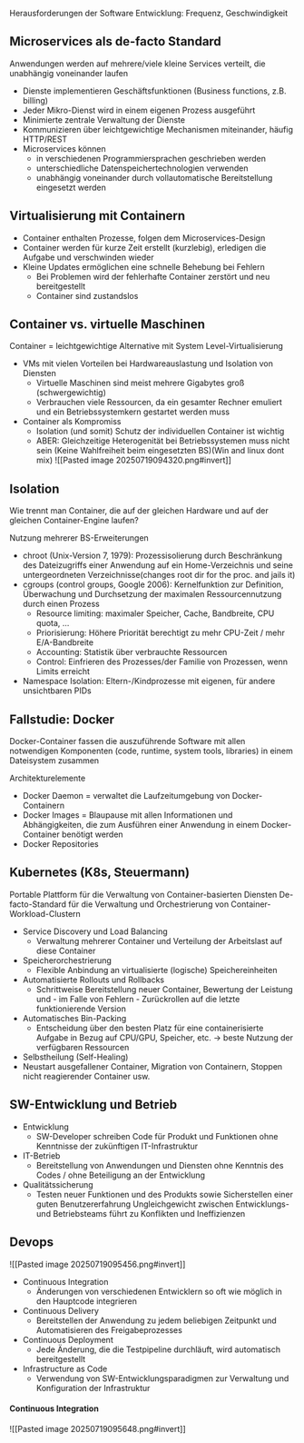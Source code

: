 Herausforderungen der Software Entwicklung: Frequenz, Geschwindigkeit


## Microservices als de-facto Standard
Anwendungen werden auf mehrere/viele kleine Services verteilt, die unabhängig voneinander laufen

- Dienste implementieren Geschäftsfunktionen (Business functions, z.B. billing)
- Jeder Mikro-Dienst wird in einem eigenen Prozess ausgeführt
- Minimierte zentrale Verwaltung der Dienste
- Kommunizieren über leichtgewichtige Mechanismen miteinander, häufig HTTP/REST
- Microservices können
	- in verschiedenen Programmiersprachen geschrieben werden
	- unterschiedliche Datenspeichertechnologien verwenden
	- unabhängig voneinander durch vollautomatische Bereitstellung eingesetzt werden


## Virtualisierung mit Containern
- Container enthalten Prozesse, folgen dem Microservices-Design
- Container werden für kurze Zeit erstellt (kurzlebig), erledigen die Aufgabe und verschwinden wieder
- Kleine Updates ermöglichen eine schnelle Behebung bei Fehlern
	- Bei Problemen wird der fehlerhafte Container zerstört und neu bereitgestellt
	- Container sind zustandslos


## Container vs. virtuelle Maschinen
Container = leichtgewichtige Alternative mit System Level-Virtualisierung
- VMs mit vielen Vorteilen bei Hardwareauslastung und Isolation von Diensten
	- Virtuelle Maschinen sind meist mehrere Gigabytes groß (schwergewichtig)
	- Verbrauchen viele Ressourcen, da ein gesamter Rechner emuliert und ein Betriebssystemkern gestartet werden muss
- Container als Kompromiss
	- Isolation (und somit) Schutz der individuellen Container ist wichtig
	- ABER: Gleichzeitige Heterogenität bei Betriebssystemen muss nicht sein (Keine Wahlfreiheit beim eingesetzten BS)(Win and linux dont mix)
![[Pasted image 20250719094320.png#invert]]


## Isolation
Wie trennt man Container, die auf der gleichen Hardware und auf der gleichen Container-Engine laufen?

Nutzung mehrerer BS-Erweiterungen
- chroot (Unix-Version 7, 1979): Prozessisolierung durch Beschränkung des Dateizugriffs einer Anwendung auf ein Home-Verzeichnis und seine untergeordneten Verzeichnisse(changes root dir for the proc. and jails it)
- cgroups (control groups, Google 2006): Kernelfunktion zur Definition, Überwachung und Durchsetzung der maximalen Ressourcennutzung durch einen Prozess
	- Resource limiting: maximaler Speicher, Cache, Bandbreite, CPU quota, …
	- Priorisierung: Höhere Priorität berechtigt zu mehr CPU-Zeit / mehr E/A-Bandbreite
	- Accounting: Statistik über verbrauchte Ressourcen
	- Control: Einfrieren des Prozesses/der Familie von Prozessen, wenn Limits erreicht
- Namespace Isolation: Eltern-/Kindprozesse mit eigenen, für andere unsichtbaren PIDs


## Fallstudie: Docker
Docker-Container fassen die auszuführende Software mit allen notwendigen Komponenten (code, runtime, system tools, libraries) in einem Dateisystem zusammen

Architekturelemente
- Docker Daemon = verwaltet die Laufzeitumgebung von Docker-Containern
- Docker Images = Blaupause mit allen Informationen und Abhängigkeiten, die zum Ausführen einer Anwendung in einem Docker-Container benötigt werden
- Docker Repositories 


## Kubernetes (K8s, Steuermann)
Portable Plattform für die Verwaltung von Container-basierten Diensten
De-facto-Standard für die Verwaltung und Orchestrierung von Container-Workload-Clustern

- Service Discovery und Load Balancing
	- Verwaltung mehrerer Container und Verteilung der Arbeitslast auf diese Container
- Speicherorchestrierung
	- Flexible Anbindung an virtualisierte (logische) Speichereinheiten
- Automatisierte Rollouts und Rollbacks
	- Schrittweise Bereitstellung neuer Container, Bewertung der Leistung und - im Falle von Fehlern - Zurückrollen auf die letzte funktionierende Version
- Automatisches Bin-Packing
	- Entscheidung über den besten Platz für eine containerisierte Aufgabe in Bezug auf CPU/GPU, Speicher, etc. → beste Nutzung der verfügbaren Ressourcen
- Selbstheilung (Self-Healing)
- Neustart ausgefallener Container, Migration von Containern, Stoppen nicht reagierender Container usw.


## SW-Entwicklung und Betrieb
- Entwicklung
	- SW-Developer schreiben Code für Produkt und Funktionen ohne Kenntnisse der zukünftigen IT-Infrastruktur
- IT-Betrieb
	- Bereitstellung von Anwendungen und Diensten ohne Kenntnis des Codes / ohne Beteiligung an der Entwicklung
- Qualitätssicherung
	- Testen neuer Funktionen und des Produkts sowie Sicherstellen einer guten Benutzererfahrung
Ungleichgewicht zwischen Entwicklungs- und Betriebsteams führt zu Konflikten
und Ineffizienzen


## Devops
![[Pasted image 20250719095456.png#invert]]
- Continuous Integration
	- Änderungen von verschiedenen Entwicklern so oft wie möglich in den Hauptcode integrieren
- Continuous Delivery
	- Bereitstellen der Anwendung zu jedem beliebigen Zeitpunkt und Automatisieren des Freigabeprozesses
- Continuous Deployment
	- Jede Änderung, die die Testpipeline durchläuft, wird automatisch bereitgestellt
- Infrastructure as Code
	- Verwendung von SW-Entwicklungsparadigmen zur Verwaltung und Konfiguration der Infrastruktur


#### Continuous Integration
![[Pasted image 20250719095648.png#invert]]

